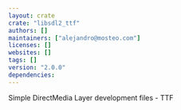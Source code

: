 ```yaml
---
layout: crate
crate: "libsdl2_ttf"
authors: []
maintainers: ["alejandro@mosteo.com"]
licenses: []
websites: []
tags: []
version: "2.0.0"
dependencies: 
---
```

Simple DirectMedia Layer development files - TTF

